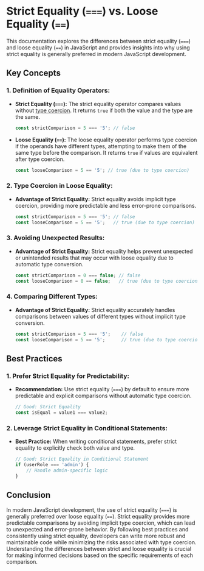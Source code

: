 # Strict Equality (`===`) vs. Loose Equality (`==`)

This documentation explores the differences between strict equality (`===`) and loose equality (`==`) in JavaScript and provides insights into why using strict equality is generally preferred in modern JavaScript development.

## Key Concepts

### 1. **Definition of Equality Operators:**
   - **Strict Equality (`===`):** The strict equality operator compares values without [type coercion](https://developer.mozilla.org/en-US/docs/Glossary/Type_coercion). It returns `true` if both the value and the type are the same.
     ```javascript
     const strictComparison = 5 === '5'; // false
     ```

   - **Loose Equality (`==`):** The loose equality operator performs type coercion if the operands have different types, attempting to make them of the same type before the comparison. It returns `true` if values are equivalent after type coercion.
     ```javascript
     const looseComparison = 5 == '5'; // true (due to type coercion)
     ```

### 2. **Type Coercion in Loose Equality:**
   - **Advantage of Strict Equality:** Strict equality avoids implicit type coercion, providing more predictable and less error-prone comparisons.

     ```javascript
     const strictComparison = 5 === '5'; // false
     const looseComparison = 5 == '5';   // true (due to type coercion)
     ```

### 3. **Avoiding Unexpected Results:**
   - **Advantage of Strict Equality:** Strict equality helps prevent unexpected or unintended results that may occur with loose equality due to automatic type conversion.

     ```javascript
     const strictComparison = 0 === false; // false
     const looseComparison = 0 == false;   // true (due to type coercion)
     ```

### 4. **Comparing Different Types:**
   - **Advantage of Strict Equality:** Strict equality accurately handles comparisons between values of different types without implicit type conversion.

     ```javascript
     const strictComparison = 5 === '5';    // false
     const looseComparison = 5 == '5';      // true (due to type coercion)
     ```

## Best Practices

### 1. **Prefer Strict Equality for Predictability:**
   - **Recommendation:** Use strict equality (`===`) by default to ensure more predictable and explicit comparisons without automatic type coercion.

     ```javascript
     // Good: Strict Equality
     const isEqual = value1 === value2;
     ```

### 2. **Leverage Strict Equality in Conditional Statements:**
   - **Best Practice:** When writing conditional statements, prefer strict equality to explicitly check both value and type.

     ```javascript
     // Good: Strict Equality in Conditional Statement
     if (userRole === 'admin') {
         // Handle admin-specific logic
     }
     ```

## Conclusion

In modern JavaScript development, the use of strict equality (`===`) is generally preferred over loose equality (`==`). Strict equality provides more predictable comparisons by avoiding implicit type coercion, which can lead to unexpected and error-prone behavior. By following best practices and consistently using strict equality, developers can write more robust and maintainable code while minimizing the risks associated with type coercion. Understanding the differences between strict and loose equality is crucial for making informed decisions based on the specific requirements of each comparison.